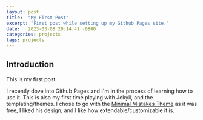 ```yaml
---
layout: post
title:  "My First Post"
excerpt: "First post while setting up my Github Pages site."
date:   2023-03-08 20:14:41 -0800
categories: projects
tags: projects
---
```


## Introduction

This is my first post.

I recently dove into Github Pages and I'm in the process of learning how to use it.
This is also my first time playing with Jekyll, and the templating/themes. I chose to go with the [Minimal Mistakes Theme](https://mmistakes.github.io/minimal-mistakes/) as it was free, I liked his design, and I like how extendable/customizable it is.